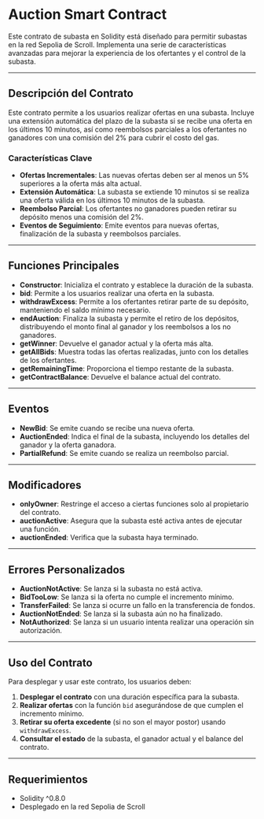 # Auction Smart Contract

Este contrato de subasta en Solidity está diseñado para permitir subastas en la red Sepolia de Scroll. Implementa una serie de características avanzadas para mejorar la experiencia de los ofertantes y el control de la subasta.

---

## Descripción del Contrato

Este contrato permite a los usuarios realizar ofertas en una subasta. Incluye una extensión automática del plazo de la subasta si se recibe una oferta en los últimos 10 minutos, así como reembolsos parciales a los ofertantes no ganadores con una comisión del 2% para cubrir el costo del gas.

### Características Clave

- **Ofertas Incrementales**: Las nuevas ofertas deben ser al menos un 5% superiores a la oferta más alta actual.
- **Extensión Automática**: La subasta se extiende 10 minutos si se realiza una oferta válida en los últimos 10 minutos de la subasta.
- **Reembolso Parcial**: Los ofertantes no ganadores pueden retirar su depósito menos una comisión del 2%.
- **Eventos de Seguimiento**: Emite eventos para nuevas ofertas, finalización de la subasta y reembolsos parciales.

---

## Funciones Principales

- **Constructor**: Inicializa el contrato y establece la duración de la subasta.
- **bid**: Permite a los usuarios realizar una oferta en la subasta.
- **withdrawExcess**: Permite a los ofertantes retirar parte de su depósito, manteniendo el saldo mínimo necesario.
- **endAuction**: Finaliza la subasta y permite el retiro de los depósitos, distribuyendo el monto final al ganador y los reembolsos a los no ganadores.
- **getWinner**: Devuelve el ganador actual y la oferta más alta.
- **getAllBids**: Muestra todas las ofertas realizadas, junto con los detalles de los ofertantes.
- **getRemainingTime**: Proporciona el tiempo restante de la subasta.
- **getContractBalance**: Devuelve el balance actual del contrato.

---

## Eventos

- **NewBid**: Se emite cuando se recibe una nueva oferta.
- **AuctionEnded**: Indica el final de la subasta, incluyendo los detalles del ganador y la oferta ganadora.
- **PartialRefund**: Se emite cuando se realiza un reembolso parcial.

---

## Modificadores

- **onlyOwner**: Restringe el acceso a ciertas funciones solo al propietario del contrato.
- **auctionActive**: Asegura que la subasta esté activa antes de ejecutar una función.
- **auctionEnded**: Verifica que la subasta haya terminado.

---

## Errores Personalizados

- **AuctionNotActive**: Se lanza si la subasta no está activa.
- **BidTooLow**: Se lanza si la oferta no cumple el incremento mínimo.
- **TransferFailed**: Se lanza si ocurre un fallo en la transferencia de fondos.
- **AuctionNotEnded**: Se lanza si la subasta aún no ha finalizado.
- **NotAuthorized**: Se lanza si un usuario intenta realizar una operación sin autorización.

---

## Uso del Contrato

Para desplegar y usar este contrato, los usuarios deben:

1. **Desplegar el contrato** con una duración específica para la subasta.
2. **Realizar ofertas** con la función `bid` asegurándose de que cumplen el incremento mínimo.
3. **Retirar su oferta excedente** (si no son el mayor postor) usando `withdrawExcess`.
4. **Consultar el estado** de la subasta, el ganador actual y el balance del contrato.

---

## Requerimientos

- Solidity ^0.8.0
- Desplegado en la red Sepolia de Scroll

